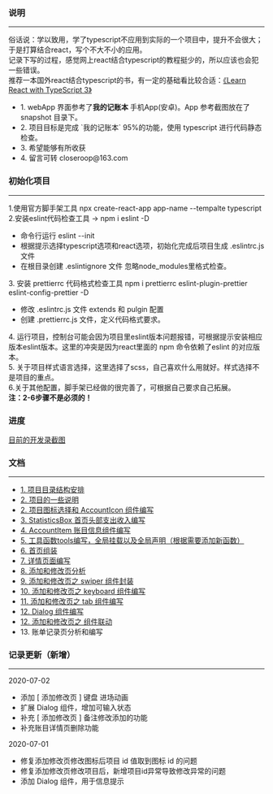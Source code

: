 ### <b>说明</b>
---
俗话说：学以致用，学了typescript不应用到实际的一个项目中，提升不会很大；于是打算结合react，写个不大不小的应用。<br />
记录下写的过程，感觉网上react结合typescript的教程挺少的，所以应该也会犯一些错误。<br />
推荐一本国外react结合typescript的书，有一定的基础看比较合适：<a href="http://www.java1234.com/a/javabook/webbase/2018/1219/12596.html">《Learn React with TypeScript 3》</a>
<ul>
  <li>1. webApp 界面参考了<b>我的记账本</b> 手机App(安卓)。App 参考截图放在了 snapshot 目录下。
  <li>2. 项目目标是完成 `我的记账本` 95%的功能，使用 typescript 进行代码静态检查。
  <li>3. 希望能够有所收获
  <li>4. 留言可转 closeroop@163.com
</ul>

### <b>初始化项目</b>
---
1.使用官方脚手架工具 npx create-react-app app-name --tempalte typescript <br/>
2.安装eslint代码检查工具 -> npm i eslint -D
  <ul>
    <li> 命令行运行 eslint --init
    <li> 根据提示选择typescript选项和react选项，初始化完成后项目生成 .eslintrc.js 文件
    <li> 在根目录创建 .eslintignore 文件 忽略node_modules里格式检查。
  </ul>
3. 安装 prettierrc 代码格式检查工具 npm i prettierrc eslint-plugin-prettier eslint-config-prettier -D
<ul>
  <li> 修改 .eslintrc.js 文件 extends 和 pulgin 配置
  <li> 创建 .prettierrc.js 文件，定义代码格式要求。
</ul>
4. 运行项目，控制台可能会因为项目里eslint版本问题报错，可根据提示安装相应版本eslint版本。这里的冲突是因为react里面的 npm 命令依赖了eslint 的对应版本。<br /> 
5. 关于项目样式语言选择，这里选择了scss，自己喜欢什么用就好。样式选择不是项目的重点。<br /> 
6.关于其他配置，脚手架已经做的很完善了，可根据自己要求自己拓展。<br /> 
<b>注：2-6步骤不是必须的！</b>

### <b>进度</b>

  <a href="./chapter/part-00.md">目前的开发录截图</a>

### <b>文档</b>
---
<ul>
  <li> <a href="./chapter/part-01.md">1. 项目目录结构安排 </a> 
  <li> <a href="./chapter/part-0S.md">2. 项目的一些说明 </a> 
  <li> <a href="./chapter/part-02.md">2. 项目图标选择和 AccountIcon 组件编写</a> 
  <li> <a href="./chapter/part-03.md">3. StatisticsBox 首页头部支出收入编写</a> 
  <li> <a href="./chapter/part-04.md">4. AccountItem 账目信息组件编写</a> 
  <li> <a href="./chapter/part-05.md">5. 工具函数tools编写，全局挂载以及全局声明（根据需要添加新函数）</a> 
  <li> <a href="./src/container/HomePage/index.tsx">6. 首页组装 </a>
  <li> <a href="./chapter/part-07.md">7. 详情页面编写</a>
  <li> <a href="./chapter/part-08.md">8. 添加和修改页分析</a>
  <li> <a href="./chapter/part-09.md">9. 添加和修改页之 swiper 组件封装</a>
  <li> <a href="./chapter/part-10.md">10. 添加和修改页之 keyboard 组件编写</a>
  <li> <a href="./chapter/part-11.md">11. 添加和修改页之 tab 组件编写</a>
  <li> <a href="./chapter/part-06.md">12. Dialog 组件编写</a>
  <li> <a href="./chapter/part-12.md">12. 添加和修改页之 组件联动</a>
  <li> 13. 账单记录页分析和编写
</ul>

### <b>记录更新（新增）</b>
---

2020-07-02
<ul>
  <li> 添加 [ 添加修改页 ] 键盘 进场动画
  <li> 扩展 Dialog 组件，增加可输入状态
  <li> 补充 [ 添加修改页 ] 备注修改添加的功能
  <li> 补充账目详情页删除功能
</ul>

2020-07-01
<ul>
  <li> 修复添加修改页修改图标后项目 id 值取到图标 id 的问题
  <li> 修复添加修改页修改项目后，新增项目id异常导致修改异常的问题
  <li> 添加 Dialog 组件，用于信息提示
</ul>
